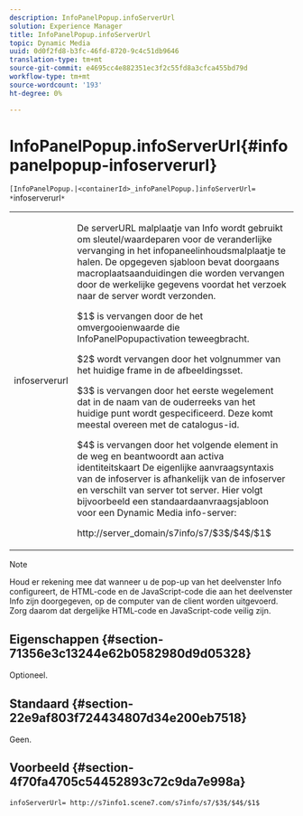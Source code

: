 ```yaml
---
description: InfoPanelPopup.infoServerUrl
solution: Experience Manager
title: InfoPanelPopup.infoServerUrl
topic: Dynamic Media
uuid: 0d0f2fd8-b3fc-46fd-8720-9c4c51db9646
translation-type: tm+mt
source-git-commit: e4695cc4e882351ec3f2c55fd8a3cfca455bd79d
workflow-type: tm+mt
source-wordcount: '193'
ht-degree: 0%

---
```



# InfoPanelPopup.infoServerUrl{#infopanelpopup-infoserverurl}

`[InfoPanelPopup.|<containerId>_infoPanelPopup.]infoServerUrl= *`infoserverurl`*`

<table id="table_9A6258D9B0DA4A29AA8A6C9BBCFE3662"> 
 <tbody> 
  <tr> 
   <td> <p> <span class="codeph"><span class="varname"> infoserverurl</span></span> </p> </td> 
   <td> <p>De serverURL malplaatje van Info wordt gebruikt om sleutel/waardeparen voor de veranderlijke vervanging in het infopaneelinhoudsmalplaatje te halen. De opgegeven sjabloon bevat doorgaans macroplaatsaanduidingen die worden vervangen door de werkelijke gegevens voordat het verzoek naar de server wordt verzonden. </p> <p><span class="codeph"> $1$</span> is vervangen door de het omvergooienwaarde die  <span class="codeph"> </span> InfoPanelPopupactivation teweegbracht. </p> <p><span class="codeph"> $2$</span> wordt vervangen door het volgnummer van het huidige frame in de afbeeldingsset. </p> <p><span class="codeph"> $3$</span> is vervangen door het eerste wegelement dat in de naam van de ouderreeks van het huidige punt wordt gespecificeerd. Deze komt meestal overeen met de catalogus-id. </p> <p><span class="codeph"> $4$</span> is vervangen door het volgende element in de weg en beantwoordt aan activa identiteitskaart De eigenlijke aanvraagsyntaxis van de infoserver is afhankelijk van de infoserver en verschilt van server tot server. Hier volgt bijvoorbeeld een standaardaanvraagsjabloon voor een Dynamic Media info-server: </p> <p><span class="codeph"> http://server_domain/s7info/s7/$3$/$4$/$1$</span> </p> </td> 
  </tr> 
 </tbody> 
</table>

>[!NOTE]
>
>Houd er rekening mee dat wanneer u de pop-up van het deelvenster Info configureert, de HTML-code en de JavaScript-code die aan het deelvenster Info zijn doorgegeven, op de computer van de client worden uitgevoerd. Zorg daarom dat dergelijke HTML-code en JavaScript-code veilig zijn.

## Eigenschappen {#section-71356e3c13244e62b0582980d9d05328}

Optioneel.

## Standaard {#section-22e9af803f724434807d34e200eb7518}

Geen.

## Voorbeeld {#section-4f70fa4705c54452893c72c9da7e998a}

`infoServerUrl= http://s7info1.scene7.com/s7info/s7/$3$/$4$/$1$`
